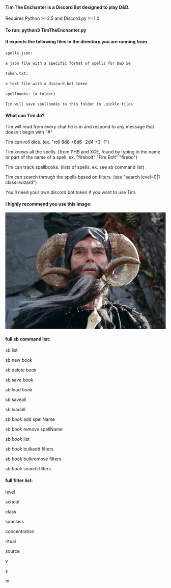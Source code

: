 #### Tim The Enchanter is a Discord Bot designed to play D&D.

Requires Python >=3.5 and Discord.py >=1.0

#### To run: python3 TimTheEnchanter.py

#### It expects the following files in the directory you are running from

    spells.json:

    a json file with a specific format of spells for D&D 5e

    token.txt:

    a text file with a discord bot token

    spellbooks: (a folder)

    Tim will save spellbooks to this folder in .pickle files

#### What can Tim do?

Tim will read from every chat he is in and respond to any message that doesn't begin with "#"

Tim can roll dice. (ex. "roll 8d8 +6d6 -2d4 +3 -1")

Tim knows all the spells. (from PHB and XGE, found by typing in the name or part of the name of a spell. ex. "firebolt" "Fire Bolt" "firebo")

Tim can track spellbooks. (lists of spells. ex. see sb command list)

Tim can search through the spells based on filters. (see "search level=0|1 class=wizard")

You'll need your own discord bot token if you want to use Tim.

#### I highly recommend you use this image:

![alt text](timtheenchanter.jpg "Tim The Enchanter")

#### full sb command list:

sb list

sb new _book_

sb delete _book_

sb save _book_

sb load _book_

sb saveall

sb loadall

sb _book_ add spellName

sb _book_ remove spellName

sb _book_ list

sb _book_ bulkadd filters

sb _book_ bulkremove filters

sb _book_ search filters

#### full filter list:

level

school

class

subclass

concentration

ritual

source

v

s

m
